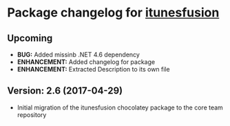 # Package changelog for [itunesfusion](https://chocolatey.org/packages/itunesfusion)

## Upcoming
- **BUG:** Added missinb .NET 4.6 dependency
- **ENHANCEMENT:** Added changelog for package
- **ENHANCEMENT:** Extracted Description to its own file

## Version: 2.6 (2017-04-29)
- Initial migration of the itunesfusion chocolatey package to the core team repository
